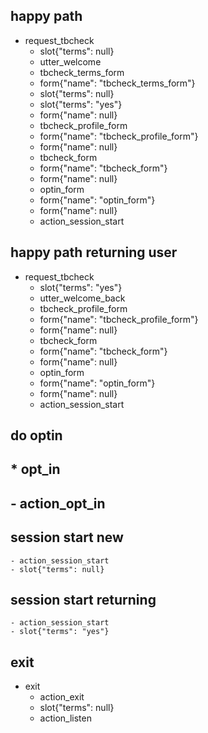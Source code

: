 ## happy path
* request_tbcheck
    - slot{"terms": null}
    - utter_welcome
    - tbcheck_terms_form
    - form{"name": "tbcheck_terms_form"}
    - slot{"terms": null}
    - slot{"terms": "yes"}
    - form{"name": null}
    - tbcheck_profile_form
    - form{"name": "tbcheck_profile_form"}
    - form{"name": null}
    - tbcheck_form
    - form{"name": "tbcheck_form"}
    - form{"name": null}
    - optin_form
    - form{"name": "optin_form"}
    - form{"name": null}
    - action_session_start

## happy path returning user
* request_tbcheck
    - slot{"terms": "yes"}
    - utter_welcome_back
    - tbcheck_profile_form
    - form{"name": "tbcheck_profile_form"}
    - form{"name": null}
    - tbcheck_form
    - form{"name": "tbcheck_form"}
    - form{"name": null}
    - optin_form
    - form{"name": "optin_form"}
    - form{"name": null}
    - action_session_start

## do optin
## * opt_in
##    - action_opt_in

## session start new
    - action_session_start
    - slot{"terms": null}

## session start returning
    - action_session_start
    - slot{"terms": "yes"}

## exit
* exit
    - action_exit
    - slot{"terms": null}
    - action_listen
